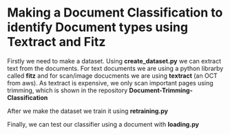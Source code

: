 # Making a Document Classification to identify Document types using Textract and Fitz

Firstly we need to make a dataset. Using **create_dataset.py** we can extract text from the documents. For text documents we are using a 
python librarby called **fitz** and for scan/image docucments we are using **textract** (an OCT from aws). As textract is expensive, we only scan important pages using trimming, which is shown in the repository **Document-Trimming-Classification**

After we make the dataset we train it using **retraining.py**

Finally, we can test our classifier using a document with **loading.py**



